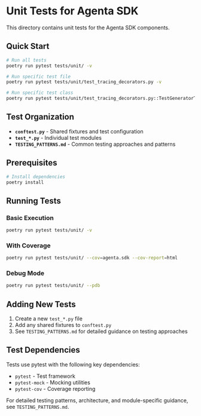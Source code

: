 # Unit Tests for Agenta SDK

This directory contains unit tests for the Agenta SDK components.

## Quick Start

```bash
# Run all tests
poetry run pytest tests/unit/ -v

# Run specific test file
poetry run pytest tests/unit/test_tracing_decorators.py -v

# Run specific test class
poetry run pytest tests/unit/test_tracing_decorators.py::TestGeneratorTracing -v
```

## Test Organization

- **`conftest.py`** - Shared fixtures and test configuration
- **`test_*.py`** - Individual test modules
- **`TESTING_PATTERNS.md`** - Common testing approaches and patterns

## Prerequisites

```bash
# Install dependencies
poetry install
```

## Running Tests

### Basic Execution
```bash
poetry run pytest tests/unit/ -v
```

### With Coverage
```bash
poetry run pytest tests/unit/ --cov=agenta.sdk --cov-report=html
```

### Debug Mode
```bash
poetry run pytest tests/unit/ --pdb
```

## Adding New Tests

1. Create a new `test_*.py` file
2. Add any shared fixtures to `conftest.py`
3. See `TESTING_PATTERNS.md` for detailed guidance on testing approaches

## Test Dependencies

Tests use pytest with the following key dependencies:
- `pytest` - Test framework
- `pytest-mock` - Mocking utilities
- `pytest-cov` - Coverage reporting

For detailed testing patterns, architecture, and module-specific guidance, see `TESTING_PATTERNS.md`.